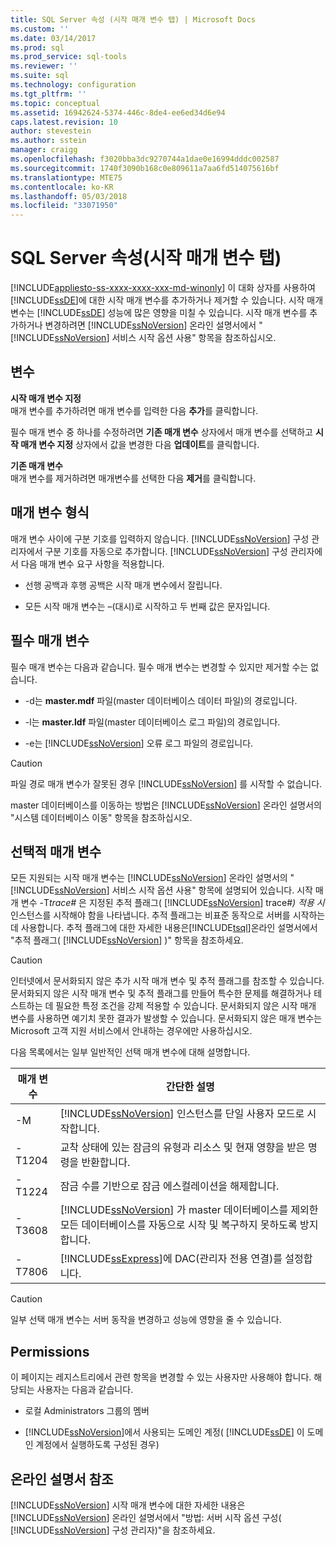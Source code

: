 ```yaml
---
title: SQL Server 속성 (시작 매개 변수 탭) | Microsoft Docs
ms.custom: ''
ms.date: 03/14/2017
ms.prod: sql
ms.prod_service: sql-tools
ms.reviewer: ''
ms.suite: sql
ms.technology: configuration
ms.tgt_pltfrm: ''
ms.topic: conceptual
ms.assetid: 16942624-5374-446c-8de4-ee6ed34d6e94
caps.latest.revision: 10
author: stevestein
ms.author: sstein
manager: craigg
ms.openlocfilehash: f3020bba3dc9270744a1dae0e16994dddc002587
ms.sourcegitcommit: 1740f3090b168c0e809611a7aa6fd514075616bf
ms.translationtype: MTE75
ms.contentlocale: ko-KR
ms.lasthandoff: 05/03/2018
ms.locfileid: "33071950"
---
```

# <a name="sql-server-properties-startup-parameters-tab"></a>SQL Server 속성(시작 매개 변수 탭)
[!INCLUDE[appliesto-ss-xxxx-xxxx-xxx-md-winonly](../../includes/appliesto-ss-xxxx-xxxx-xxx-md-winonly.md)]
  이 대화 상자를 사용하여 [!INCLUDE[ssDE](../../includes/ssde-md.md)]에 대한 시작 매개 변수를 추가하거나 제거할 수 있습니다. 시작 매개 변수는 [!INCLUDE[ssDE](../../includes/ssde-md.md)] 성능에 많은 영향을 미칠 수 있습니다. 시작 매개 변수를 추가하거나 변경하려면 [!INCLUDE[ssNoVersion](../../includes/ssnoversion-md.md)] 온라인 설명서에서 " [!INCLUDE[ssNoVersion](../../includes/ssnoversion-md.md)] 서비스 시작 옵션 사용" 항목을 참조하십시오.  
  
## <a name="options"></a>변수  
 **시작 매개 변수 지정**  
 매개 변수를 추가하려면 매개 변수를 입력한 다음 **추가**를 클릭합니다.  
  
 필수 매개 변수 중 하나를 수정하려면 **기존 매개 변수** 상자에서 매개 변수를 선택하고 **시작 매개 변수 지정** 상자에서 값을 변경한 다음 **업데이트**를 클릭합니다.  
  
 **기존 매개 변수**  
 매개 변수를 제거하려면 매개변수를 선택한 다음 **제거**를 클릭합니다.  
  
## <a name="parameter-format"></a>매개 변수 형식  
 매개 변수 사이에 구분 기호를 입력하지 않습니다. [!INCLUDE[ssNoVersion](../../includes/ssnoversion-md.md)] 구성 관리자에서 구분 기호를 자동으로 추가합니다. [!INCLUDE[ssNoVersion](../../includes/ssnoversion-md.md)] 구성 관리자에서 다음 매개 변수 요구 사항을 적용합니다.  
  
-   선행 공백과 후행 공백은 시작 매개 변수에서 잘립니다.  
  
-   모든 시작 매개 변수는 –(대시)로 시작하고 두 번째 값은 문자입니다.  
  
## <a name="required-parameters"></a>필수 매개 변수  
 필수 매개 변수는 다음과 같습니다. 필수 매개 변수는 변경할 수 있지만 제거할 수는 없습니다.  
  
-   -d는 **master.mdf** 파일(master 데이터베이스 데이터 파일)의 경로입니다.  
  
-   -l는 **master.ldf** 파일(master 데이터베이스 로그 파일)의 경로입니다.  
  
-   -e는 [!INCLUDE[ssNoVersion](../../includes/ssnoversion-md.md)] 오류 로그 파일의 경로입니다.  
  
> [!CAUTION]  
>  파일 경로 매개 변수가 잘못된 경우 [!INCLUDE[ssNoVersion](../../includes/ssnoversion-md.md)] 를 시작할 수 없습니다.  
  
 master 데이터베이스를 이동하는 방법은 [!INCLUDE[ssNoVersion](../../includes/ssnoversion-md.md)] 온라인 설명서의 "시스템 데이터베이스 이동" 항목을 참조하십시오.  
  
## <a name="optional-parameters"></a>선택적 매개 변수  
 모든 지원되는 시작 매개 변수는 [!INCLUDE[ssNoVersion](../../includes/ssnoversion-md.md)] 온라인 설명서의 " [!INCLUDE[ssNoVersion](../../includes/ssnoversion-md.md)] 서비스 시작 옵션 사용" 항목에 설명되어 있습니다. 시작 매개 변수 -T*trace#* 은 지정된 추적 플래그( [!INCLUDE[ssNoVersion](../../includes/ssnoversion-md.md)] trace#*) 적용 시*인스턴스를 시작해야 함을 나타냅니다. 추적 플래그는 비표준 동작으로 서버를 시작하는 데 사용합니다. 추적 플래그에 대한 자세한 내용은[!INCLUDE[tsql](../../includes/tsql-md.md)]온라인 설명서에서 "추적 플래그( [!INCLUDE[ssNoVersion](../../includes/ssnoversion-md.md)] )" 항목을 참조하세요.  
  
> [!CAUTION]  
>  인터넷에서 문서화되지 않은 추가 시작 매개 변수 및 추적 플래그를 참조할 수 있습니다. 문서화되지 않은 시작 매개 변수 및 추적 플래그를 만들어 특수한 문제를 해결하거나 테스트하는 데 필요한 특정 조건을 강제 적용할 수 있습니다. 문서화되지 않은 시작 매개 변수를 사용하면 예기치 못한 결과가 발생할 수 있습니다. 문서화되지 않은 매개 변수는 Microsoft 고객 지원 서비스에서 안내하는 경우에만 사용하십시오.  
  
 다음 목록에서는 일부 일반적인 선택 매개 변수에 대해 설명합니다.  
  
|매개 변수|간단한 설명|  
|---------------|-----------------------|  
|-M|[!INCLUDE[ssNoVersion](../../includes/ssnoversion-md.md)] 인스턴스를 단일 사용자 모드로 시작합니다.|  
|-T1204|교착 상태에 있는 잠금의 유형과 리소스 및 현재 영향을 받은 명령을 반환합니다.|  
|-T1224|잠금 수를 기반으로 잠금 에스컬레이션을 해제합니다.|  
|-T3608|[!INCLUDE[ssNoVersion](../../includes/ssnoversion-md.md)] 가 master 데이터베이스를 제외한 모든 데이터베이스를 자동으로 시작 및 복구하지 못하도록 방지합니다.|  
|-T7806|[!INCLUDE[ssExpress](../../includes/ssexpress-md.md)]에 DAC(관리자 전용 연결)를 설정합니다.|  
  
> [!CAUTION]  
>  일부 선택 매개 변수는 서버 동작을 변경하고 성능에 영향을 줄 수 있습니다.  
  
## <a name="permissions"></a>Permissions  
 이 페이지는 레지스트리에서 관련 항목을 변경할 수 있는 사용자만 사용해야 합니다. 해당되는 사용자는 다음과 같습니다.  
  
-   로컬 Administrators 그룹의 멤버  
  
-   [!INCLUDE[ssNoVersion](../../includes/ssnoversion-md.md)]에서 사용되는 도메인 계정( [!INCLUDE[ssDE](../../includes/ssde-md.md)] 이 도메인 계정에서 실행하도록 구성된 경우)  
  
## <a name="books-online-references"></a>온라인 설명서 참조  
 [!INCLUDE[ssNoVersion](../../includes/ssnoversion-md.md)] 시작 매개 변수에 대한 자세한 내용은[!INCLUDE[ssNoVersion](../../includes/ssnoversion-md.md)] 온라인 설명서에서 "방법: 서버 시작 옵션 구성( [!INCLUDE[ssNoVersion](../../includes/ssnoversion-md.md)] 구성 관리자)"을 참조하세요.  
  
  
